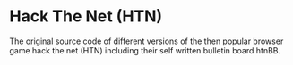 # Hack The Net (HTN)

The original source code of different versions of the then
popular browser game hack the net (HTN) including their
self written bulletin board htnBB.
